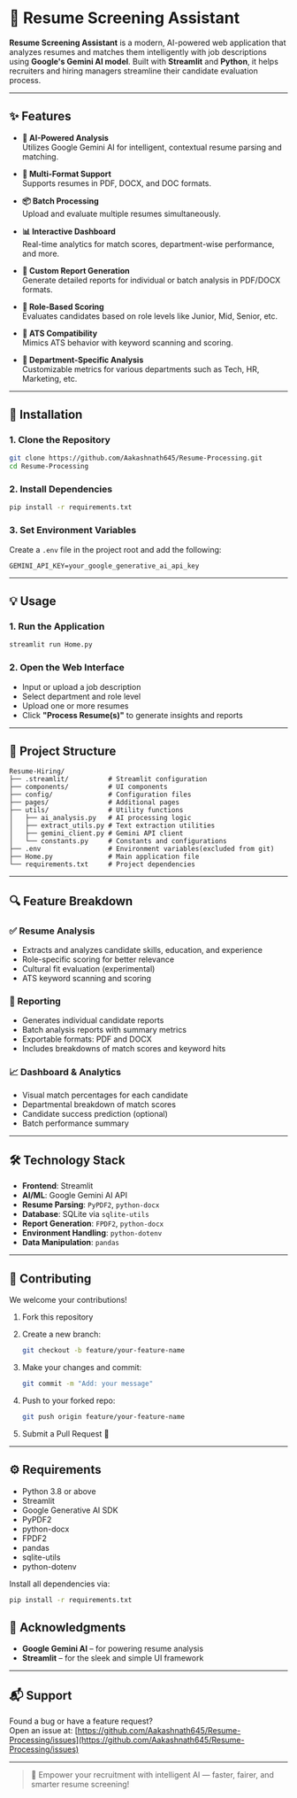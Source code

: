 # 📄 Resume Screening Assistant

**Resume Screening Assistant** is a modern, AI-powered web application that analyzes resumes and matches them intelligently with job descriptions using **Google's Gemini AI model**. Built with **Streamlit** and **Python**, it helps recruiters and hiring managers streamline their candidate evaluation process.

---

## ✨ Features

- **🧠 AI-Powered Analysis**  
  Utilizes Google Gemini AI for intelligent, contextual resume parsing and matching.

- **📁 Multi-Format Support**  
  Supports resumes in PDF, DOCX, and DOC formats.

- **📦 Batch Processing**  
  Upload and evaluate multiple resumes simultaneously.

- **📊 Interactive Dashboard**  
  Real-time analytics for match scores, department-wise performance, and more.

- **📝 Custom Report Generation**  
  Generate detailed reports for individual or batch analysis in PDF/DOCX formats.

- **🎯 Role-Based Scoring**  
  Evaluates candidates based on role levels like Junior, Mid, Senior, etc.

- **🧲 ATS Compatibility**  
  Mimics ATS behavior with keyword scanning and scoring.

- **🏢 Department-Specific Analysis**  
  Customizable metrics for various departments such as Tech, HR, Marketing, etc.

---

## 🚀 Installation

### 1. Clone the Repository

```bash
git clone https://github.com/Aakashnath645/Resume-Processing.git
cd Resume-Processing
```

### 2. Install Dependencies

```bash
pip install -r requirements.txt
```

### 3. Set Environment Variables

Create a `.env` file in the project root and add the following:

```env
GEMINI_API_KEY=your_google_generative_ai_api_key
```

---

## 💡 Usage

### 1. Run the Application

```bash
streamlit run Home.py
```

### 2. Open the Web Interface

- Input or upload a job description
- Select department and role level
- Upload one or more resumes
- Click **"Process Resume(s)"** to generate insights and reports

---

## 📁 Project Structure

```plaintext
Resume-Hiring/
├── .streamlit/          # Streamlit configuration
├── components/          # UI components
├── config/              # Configuration files
├── pages/               # Additional pages
├── utils/               # Utility functions
│   ├── ai_analysis.py   # AI processing logic
│   ├── extract_utils.py # Text extraction utilities
│   ├── gemini_client.py # Gemini API client
│   └── constants.py     # Constants and configurations
├── .env                 # Environment variables(excluded from git)
├── Home.py              # Main application file
└── requirements.txt     # Project dependencies
```

---

## 🔍 Feature Breakdown

### ✅ Resume Analysis

- Extracts and analyzes candidate skills, education, and experience
- Role-specific scoring for better relevance
- Cultural fit evaluation (experimental)
- ATS keyword scanning and scoring

### 📄 Reporting

- Generates individual candidate reports
- Batch analysis reports with summary metrics
- Exportable formats: PDF and DOCX
- Includes breakdowns of match scores and keyword hits

### 📈 Dashboard & Analytics

- Visual match percentages for each candidate
- Departmental breakdown of match scores
- Candidate success prediction (optional)
- Batch performance summary

---

## 🛠 Technology Stack

- **Frontend**: Streamlit
- **AI/ML**: Google Gemini AI API
- **Resume Parsing**: `PyPDF2`, `python-docx`
- **Database**: SQLite via `sqlite-utils`
- **Report Generation**: `FPDF2`, `python-docx`
- **Environment Handling**: `python-dotenv`
- **Data Manipulation**: `pandas`

---

## 🤝 Contributing

We welcome your contributions!

1. Fork this repository
2. Create a new branch:

   ```bash
   git checkout -b feature/your-feature-name
   ```

3. Make your changes and commit:

   ```bash
   git commit -m "Add: your message"
   ```

4. Push to your forked repo:

   ```bash
   git push origin feature/your-feature-name
   ```

5. Submit a Pull Request 🚀

---

## ⚙️ Requirements

- Python 3.8 or above
- Streamlit
- Google Generative AI SDK
- PyPDF2
- python-docx
- FPDF2
- pandas
- sqlite-utils
- python-dotenv

Install all dependencies via:

```bash
pip install -r requirements.txt
```

## 🙏 Acknowledgments

- **Google Gemini AI** – for powering resume analysis
- **Streamlit** – for the sleek and simple UI framework

---

## 📬 Support

Found a bug or have a feature request?  
Open an issue at: [https://github.com/Aakashnath645/Resume-Processing/issues](https://github.com/Aakashnath645/Resume-Processing/issues)

---

> 💼 Empower your recruitment with intelligent AI — faster, fairer, and smarter resume screening!
